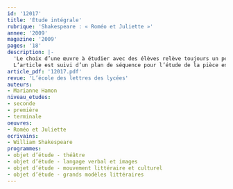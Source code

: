 ```yaml
---
id: '12017'
title: 'Étude intégrale'
rubrique: 'Shakespeare : « Roméo et Juliette »'
annee: '2009'
magazine: '2009'
pages: '18'
description: |-
  'Le choix d’une œuvre à étudier avec des élèves relève toujours un peu du pari. Le programme de terminale L a mis à l’honneur « Roméo et Juliette », de Shakespeare, qui peut être aussi étudiée en seconde, dans le cadre de l’étude de la tragédie. L’intérêt manifesté par les élèves pour cette œuvre réputée difficile conduit à s’interroger sur les raisons de ce succès. Pourquoi l’étude de la tragédie à travers cette pièce du XVIe siècle fonctionne-t-elle mieux qu’à partir d’autres œuvres du répertoire ? Si la construction de la pièce est un élément qui favorise sa lecture, il  semble que c’est la nature même du tragique à l’œuvre dans « Roméo et Juliette » qui explique ce succès.
  L’article est suivi d’un plan de séquence pour l’étude de la pièce en seconde, première et terminale.'
article_pdf: '12017.pdf'
revue: 'L’école des lettres des lycées'
auteurs:
- Marianne Hamon
niveau_etudes:
- seconde
- première
- terminale
oeuvres:
- Roméo et Juliette
ecrivains:
- William Shakespeare
programmes:
- objet d’étude - théâtre
- objet d’étude - langage verbal et images
- objet d’étude - mouvement littéraire et culturel
- objet d’étude - grands modèles littéraires
---
```

